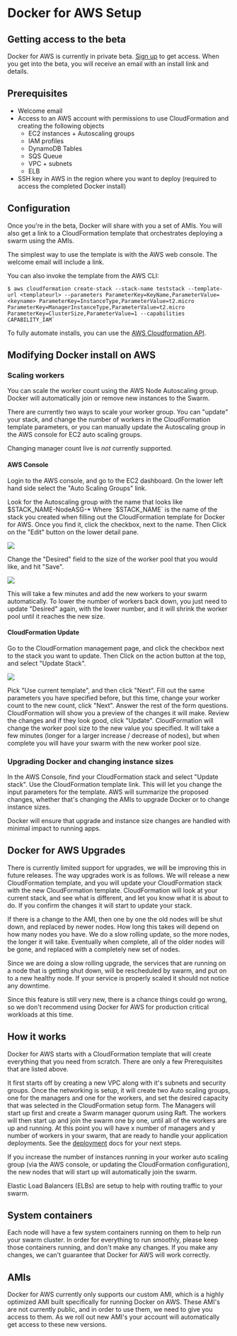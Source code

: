 <!--[metadata]>
+++
title = "Docker for AWS"
description = "Docker for AWS"
keywords = ["iaas, aws, azure"]
[menu.iaas]
identifier="docs-aws"
weight="2"
+++
<![end-metadata]-->

# Docker for AWS Setup

## Getting access to the beta

Docker for AWS is currently in private beta. [Sign up](https://beta.docker.com) to get access. When you get into the beta, you will receive an email with an install link and details.

## Prerequisites

- Welcome email
- Access to an AWS account with permissions to use CloudFormation and creating the following objects
    - EC2 instances + Autoscaling groups
    - IAM profiles
    - DynamoDB Tables
    - SQS Queue
    - VPC + subnets
    - ELB
- SSH key in AWS in the region where you want to deploy (required to access the completed Docker install)

## Configuration

Once you're in the beta, Docker will share with you a set of AMIs. You will also get a link to a CloudFormation template that orchestrates deploying a swarm using the AMIs.

The simplest way to use the template is with the AWS web console. The welcome email will include a link.

You can also invoke the template from the AWS CLI:

    $ aws cloudformation create-stack --stack-name teststack --template-url <templateurl> --parameters ParameterKey=KeyName,ParameterValue=<keyname> ParameterKey=InstanceType,ParameterValue=t2.micro ParameterKey=ManagerInstanceType,ParameterValue=t2.micro ParameterKey=ClusterSize,ParameterValue=1 --capabilities CAPABILITY_IAM`

To fully automate installs, you can use the [AWS Cloudformation API](http://docs.aws.amazon.com/AWSCloudFormation/latest/APIReference/Welcome.html).

## Modifying Docker install on AWS

### Scaling workers

You can scale the worker count using the AWS Node Autoscaling group. Docker will automatically join or remove new instances to the Swarm.

There are currently two ways to scale your worker group. You can "update" your stack, and change the number of workers in the CloudFormation template parameters, or you can manually update the Autoscaling group in the AWS console for EC2 auto scaling groups.

Changing manager count live is _not_ currently supported.

#### AWS Console
Login to the AWS console, and go to the EC2 dashboard. On the lower left hand side select the "Auto Scaling Groups" link.

Look for the Autoscaling group with the name that looks like $STACK_NAME-NodeASG-* Where `$STACK_NAME` is the name of the stack you created when filling out the CloudFormation template for Docker for AWS. Once you find it, click the checkbox, next to the name. Then Click on the "Edit" button on the lower detail pane.

<img src="/img/aws/autoscale_update.png">

Change the "Desired" field to the size of the worker pool that you would like, and hit "Save".

<img src="/img/aws/autoscale_save.png">

This will take a few minutes and add the new workers to your swarm automatically. To lower the number of workers back down, you just need to update "Desired" again, with the lower number, and it will shrink the worker pool until it reaches the new size.

#### CloudFormation Update
Go to the CloudFormation management page, and click the checkbox next to the stack you want to update. Then Click on the action button at the top, and select "Update Stack".

<img src="/img/aws/cloudformation_update.png">

Pick "Use current template", and then click "Next". Fill out the same parameters you have specified before, but this time, change your worker count to the new count, click "Next". Answer the rest of the form questions. CloudFormation will show you a preview of the changes it will make. Review the changes and if they look good, click "Update". CloudFormation will change the worker pool size to the new value you specified. It will take a few minutes (longer for a larger increase / decrease of nodes), but when complete you will have your swarm with the new worker pool size.

### Upgrading Docker and changing instance sizes
In the AWS Console, find your CloudFormation stack and select "Update stack". Use the CloudFormation template link. This will let you change the input parameters for the template. AWS will summarize the proposed changes, whether that's changing the AMIs to upgrade Docker or to change instance sizes.

Docker will ensure that upgrade and instance size changes are handled with minimal impact to running apps.

## Docker for AWS Upgrades
There is currently limited support for upgrades, we will be improving this in future releases. The way upgrades work is as follows. We will release a new CloudFormation template, and you will update your CloudFormation stack with the new CloudFormation template. CloudFormation will look at your current stack, and see what is different, and let you know what it is about to do. If you confirm the changes it will start to update your stack.

If there is a change to the AMI, then one by one the old nodes will be shut down, and replaced by newer nodes. How long this takes will depend on how many nodes you have. We do a slow rolling update, so the more nodes, the longer it will take. Eventually when complete, all of the older nodes will be gone, and replaced with a completely new set of nodes.

Since we are doing a slow rolling upgrade, the services that are running on a node that is getting shut down, will be rescheduled by swarm, and put on to a new healthy node. If your service is properly scaled it should not notice any downtime.

Since this feature is still very new, there is a chance things could go wrong, so we don't recommend using Docker for AWS for production critical workloads at this time.

## How it works
Docker for AWS starts with a CloudFormation template that will create everything that you need from scratch. There are only a few Prerequisites that are listed above.

It first starts off by creating a new VPC along with it's subnets and security groups. Once the networking is setup, it will create two Auto scaling groups, one for the managers and one for the workers, and set the desired capacity that was selected in the CloudFormation setup form. The Managers will start up first and create a Swarm manager quorum using Raft. The workers will then start up and join the swarm one by one, until all of the workers are up and running. At this point you will have x number of managers and y number of workers in your swarm, that are ready to handle your application deployments. See the [deployment](deploy.md) docs for your next steps.

If you increase the number of instances running in your worker auto scaling group (via the AWS console, or updating the CloudFormation configuration), the new nodes that will start up will automatically join the swarm.

Elastic Load Balancers (ELBs) are setup to help with routing traffic to your swarm.

## System containers
Each node will have a few system containers running on them to help run your swarm cluster. In order for everything to run smoothly, please keep those containers running, and don't make any changes. If you make any changes, we can't guarantee that Docker for AWS will work correctly.

## AMIs
Docker for AWS currently only supports our custom AMI, which is a highly optimized AMI built specifically for running Docker on AWS. These AMI's are not currently public, and in order to use them, we need to give you access to them. As we roll out new AMI's your account will automatically get access to these new versions.
